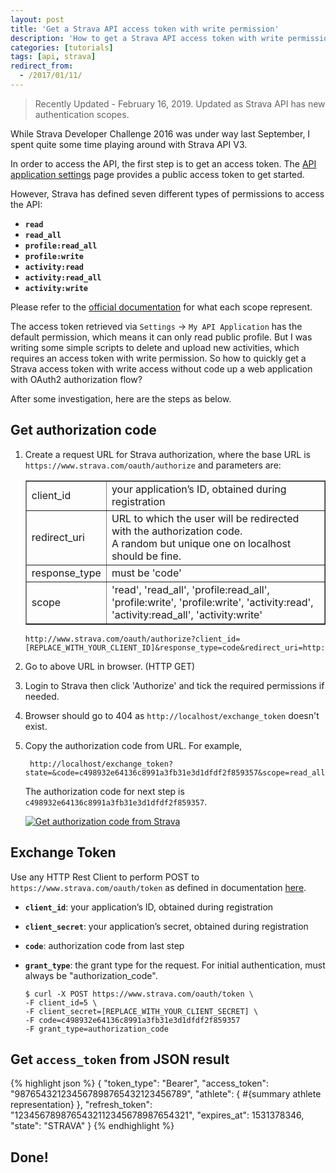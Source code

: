 ```yaml
---
layout: post
title: 'Get a Strava API access token with write permission'
description: 'How to get a Strava API access token with write permission quickly without coding up an actual OAuth2 authorization flow.'
categories: [tutorials]
tags: [api, strava]
redirect_from:
  - /2017/01/11/
---
```


> Recently Updated - February 16, 2019. Updated as Strava API has new authentication scopes.

While Strava Developer Challenge 2016 was under way last September,
I spent quite some time playing around with Strava API V3.

In order to access the API, the first step is to get an access token.
The [API application settings][api application settings] page provides a public access token to get started.

However, Strava has defined seven different types of permissions to access the API:

- **`read`**
- **`read_all`**
- **`profile:read_all`**
- **`profile:write`**
- **`activity:read`**
- **`activity:read_all`**
- **`activity:write`**

Please refer to the [official documentation](https://developers.strava.com/docs/authentication/#details-about-requesting-access)
for what each scope represent.

The access token retrieved via `Settings` -> `My API Application` has the default permission,
which means it can only read public profile.
But I was writing some simple scripts to delete and upload new activities,
which requires an access token with write permission.
So how to quickly get a Strava access token with write access
without code up a web application with OAuth2 authorization flow?

After some investigation, here are the steps as below.

## Get authorization code

1.  Create a request URL for Strava authorization,
    where the base URL is `https://www.strava.com/oauth/authorize`
    and parameters are:

     <div class="data-table">
     <table border="1">
         <tr>
             <td>client_id</td>
             <td>your application’s ID, obtained during registration</td>
         </tr>
         <tr>
             <td>redirect_uri</td>
             <td>URL to which the user will be redirected with the authorization code.
             <br />A random but unique one on localhost should be fine.</td>
         </tr>
         <tr>
             <td>response_type</td>
             <td>must be 'code'</td>
         </tr>
         <tr>
             <td>scope</td>
             <td>'read', 'read_all', 'profile:read_all', 'profile:write', 'profile:write', 'activity:read', 'activity:read_all', 'activity:write'</td>
         </tr>
     </table>
     </div>

        http://www.strava.com/oauth/authorize?client_id=[REPLACE_WITH_YOUR_CLIENT_ID]&response_type=code&redirect_uri=http://localhost/exchange_token&approval_prompt=force&scope=read_all,profile:read_all,activity:read_all

2.  Go to above URL in browser. (HTTP GET)
3.  Login to Strava then click 'Authorize' and tick the required permissions if needed.
4.  Browser should go to 404 as `http://localhost/exchange_token` doesn't exist.
5.  Copy the authorization code from URL. For example,

         http://localhost/exchange_token?state=&code=c498932e64136c8991a3fb31e3d1dfdf2f859357&scope=read_all,profile:read_all,activity:read_all

    The authorization code for next step is `c498932e64136c8991a3fb31e3d1dfdf2f859357`.

    <a class="post-image" href="/assets/images/posts/2017-01-11-get-strava-authorization-code.gif">
    <img itemprop="image" data-src="/assets/images/posts/2017-01-11-get-strava-authorization-code.gif" src="/assets/javascripts/unveil/loader.gif" alt="Get authorization code from Strava" />
    </a>

## Exchange Token

Use any HTTP Rest Client to perform POST to `https://www.strava.com/oauth/token`
as defined in documentation [here][strava-api-token].

- **`client_id`**: your application’s ID, obtained during registration<br />
- **`client_secret`**: your application’s secret, obtained during registration<br />
- **`code`**: authorization code from last step
- **`grant_type`**: the grant type for the request. For initial authentication, must always be "authorization_code".

      $ curl -X POST https://www.strava.com/oauth/token \
      -F client_id=5 \
      -F client_secret=[REPLACE_WITH_YOUR_CLIENT_SECRET] \
      -F code=c498932e64136c8991a3fb31e3d1dfdf2f859357
      -F grant_type=authorization_code

## Get `access_token` from JSON result

{% highlight json %}
{
"token_type": "Bearer",
"access_token": "987654321234567898765432123456789",
"athlete": {
#{summary athlete representation}
},
"refresh_token": "1234567898765432112345678987654321",
"expires_at": 1531378346,
"state": "STRAVA"
}
{% endhighlight %}

## Done!

[strava-api-access]: https://developers.strava.com/docs/authentication/
[strava-api-token]: https://developers.strava.com/docs/authentication/#token-exchange
[strava developers]: https://developers.strava.com
[api application settings]: http://www.strava.com/settings/api
[authentication]: https://developers.strava.com/docs/authentication/

